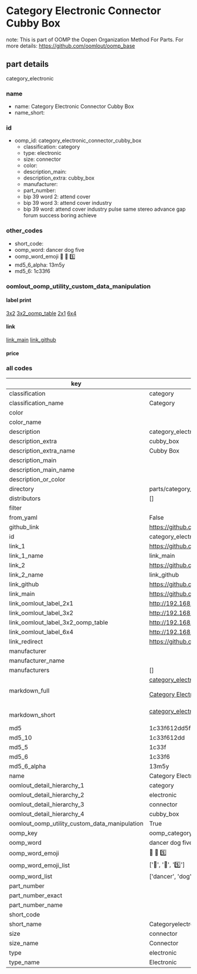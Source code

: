 # Category Electronic Connector Cubby Box  

note: This is part of OOMP the Oopen Organization Method For Parts. For more details: https://github.com/oomlout/oomp_base

##  part details
  



category_electronic



### name
* name: Category Electronic Connector Cubby Box
* name_short: 
### id
* oomp_id: category_electronic_connector_cubby_box
  * classification: category
  * type: electronic
  * size: connector
  * color: 
  * description_main: 
  * description_extra: cubby_box
  * manufacturer: 
  * part_number: 
  * bip 39 word 2: attend cover
  * bip 39 word 3: attend cover industry
  * bip 39 word: attend cover industry pulse same stereo advance gap forum success boring achieve

### other_codes
* short_code: 
* oomp_word: dancer dog five
* oomp_word_emoji :dancer: :dog: :five:
* md5_6_alpha: 13m5y
* md5_6: 1c33f6






### oomlout_oomp_utility_custom_data_manipulation
#### label print
[3x2](http://192.168.1.245:1112/?label=oomp%2013m5y)
[3x2_oomp_table](http://192.168.1.108:1112/?label=oomp%2013m5y)
[2x1](http://192.168.1.242:1112/?label=oomp%2013m5y)
[6x4](http://192.168.1.55:1112/?label=oomp%2013m5y)    

#### link

[link_main](https://github.com/oomlout/oomlout_oomp_version_1_messy/tree/main/parts/category_electronic_connector_cubby_box) [link_github](https://github.com/oomlout/oomlout_oomp_version_1_messy/tree/main/parts/category_electronic_connector_cubby_box)                             

#### price







### all codes 
| key | value |  
| --- | --- |  
| classification | category |  
| classification_name | Category |  
| color |  |  
| color_name |  |  
| description | category_electronic |  
| description_extra | cubby_box |  
| description_extra_name | Cubby Box |  
| description_main |  |  
| description_main_name |  |  
| description_or_color |   |  
| directory | parts/category_electronic_connector_cubby_box |  
| distributors | [] |  
| filter |  |  
| from_yaml | False |  
| github_link | https://github.com/oomlout/oomlout_oomp_part_src/tree/main/parts/category_electronic_connector_cubby_box |  
| id | category_electronic_connector_cubby_box |  
| link_1 | https://github.com/oomlout/oomlout_oomp_version_1_messy/tree/main/parts/category_electronic_connector_cubby_box |  
| link_1_name | link_main |  
| link_2 | https://github.com/oomlout/oomlout_oomp_version_1_messy/tree/main/parts/category_electronic_connector_cubby_box |  
| link_2_name | link_github |  
| link_github | https://github.com/oomlout/oomlout_oomp_version_1_messy/tree/main/parts/category_electronic_connector_cubby_box |  
| link_main | https://github.com/oomlout/oomlout_oomp_version_1_messy/tree/main/parts/category_electronic_connector_cubby_box |  
| link_oomlout_label_2x1 | http://192.168.1.242:1112/?label=oomp%2013m5y |  
| link_oomlout_label_3x2 | http://192.168.1.245:1112/?label=oomp%2013m5y |  
| link_oomlout_label_3x2_oomp_table | http://192.168.1.108:1112/?label=oomp%2013m5y |  
| link_oomlout_label_6x4 | http://192.168.1.55:1112/?label=oomp%2013m5y |  
| link_redirect | https://github.com/oomlout/oomlout_oomp_version_1_messy/tree/main/parts/category_electronic_connector_cubby_box |  
| manufacturer |  |  
| manufacturer_name |  |  
| manufacturers | [] |  
| markdown_full | [category_electronic_connector_cubby_box](none)<br>[](none)<br>[Category Electronic Connector Cubby Box](none)<br><br> |  
| markdown_short | [category_electronic_connector_cubby_box](none)<br><br> |  
| md5 | 1c33f612dd5f407f565f7ad8e64c6074 |  
| md5_10 | 1c33f612dd |  
| md5_5 | 1c33f |  
| md5_6 | 1c33f6 |  
| md5_6_alpha | 13m5y |  
| name | Category Electronic Connector Cubby Box |  
| oomlout_detail_hierarchy_1 | category |  
| oomlout_detail_hierarchy_2 | electronic |  
| oomlout_detail_hierarchy_3 | connector |  
| oomlout_detail_hierarchy_4 | cubby_box |  
| oomlout_oomp_utility_custom_data_manipulation | True |  
| oomp_key | oomp_category_electronic_connector_cubby_box |  
| oomp_word | dancer dog five |  
| oomp_word_emoji | :dancer: :dog: :five: |  
| oomp_word_emoji_list | [':dancer:', ':dog:', ':five:'] |  
| oomp_word_list | ['dancer', 'dog', 'five'] |  
| part_number |  |  
| part_number_exact |  |  
| part_number_name |  |  
| short_code |  |  
| short_name | Categoryelectronic |  
| size | connector |  
| size_name | Connector |  
| type | electronic |  
| type_name | Electronic |  
